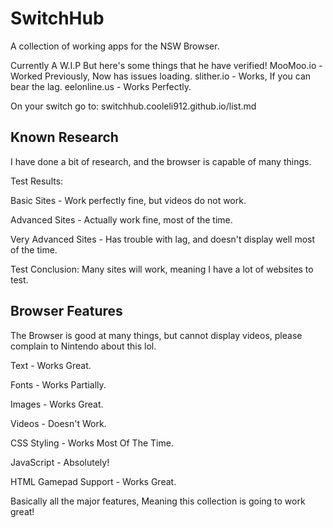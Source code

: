 # SwitchHub
A collection of working apps for the NSW Browser.

Currently A W.I.P But here's some things that he have verified!
MooMoo.io - Worked Previously, Now has issues loading.
slither.io - Works, If you can bear the lag.
eelonline.us - Works Perfectly.

On your switch go to: switchhub.cooleli912.github.io/list.md


## Known Research
I have done a bit of research, and the browser is capable of many things.

Test Results:

Basic Sites - Work perfectly fine, but videos do not work.

Advanced Sites - Actually work fine, most of the time.

Very Advanced Sites - Has trouble with lag, and doesn't display well most of the time.

Test Conclusion:
Many sites will work, meaning I have a lot of websites to test.

## Browser Features
The Browser is good at many things, but cannot display videos, please complain to Nintendo about this lol.

Text - Works Great.

Fonts - Works Partially.

Images - Works Great.

Videos - Doesn't Work.

CSS Styling - Works Most Of The Time.

JavaScript - Absolutely!

HTML Gamepad Support - Works Great.

Basically all the major features, Meaning this collection is going to work great!
